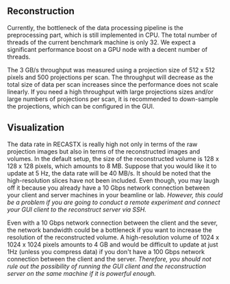 ## Reconstruction

Currently, the bottleneck of the data processing pipeline is the preprocessing part, which 
is still implemented in CPU. The total number of threads of the current benchmark machine is 
only 32. We expect a significant performance boost on a GPU node with a decent number of threads.

The 3 GB/s throughput was measured using a projection size of 512 x 512 pixels and 500 projections per scan.
The throughput will decrease as the total size of data per scan increases since the performance does
not scale linearly. If you need a high throughput with large projections sizes and/or large numbers of projections per
scan, it is recommended to down-sample the projections, which can be configured in the GUI.

## Visualization

The data rate in RECASTX is really high not only in terms of the raw 
projection images but also in terms of the reconstructed images and volumes.
In the default setup, the size of the reconstructed volume is 128 x 128 x 128 pixels,
which amounts to 8 MB. Suppose that you would like it to update at 5 Hz, the
data rate will be 40 MB/s. It should be noted that the high-resolution slices
have not been included. Even though, you may laugh off it because you already
have a 10 Gbps network connection between your client and server machines 
in your beamline or lab. *However, this could be a problem if you are going to 
conduct a remote experiment and connect your GUI client to the reconstruct server 
via SSH.*

Even with a 10 Gbps network connection between the client and the sever, the network
bandwidth could be a bottleneck if you want to increase the resolution of the
reconstructed volume. A high-resolution volume of 1024 x 1024 x 1024 pixels amounts to 
4 GB and would be difficult to update at just 1Hz (unless you compress data) 
if you don't have a 100 Gbps network connection between the client and the server.
*Therefore, you should not rule out the possibility of running the GUI client
and the reconstruction server on the same machine if it is powerful enough.*